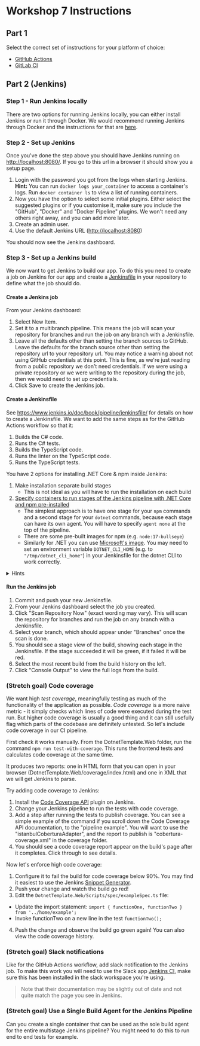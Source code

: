 # Workshop 7 Instructions

## Part 1

Select the correct set of instructions for your platform of choice:

- [GitHub Actions](./workshop_7_github_actions.md)
- [GitLab CI](./workshop_7_gitlab.md)

## Part 2 (Jenkins)

### Step 1 - Run Jenkins locally
There are two options for running Jenkins locally, you can either install Jenkins or run it through Docker. We would recommend running Jenkins through Docker and the instructions for that are [here](https://www.jenkins.io/doc/book/installing/#docker).

### Step 2 - Set up Jenkins
Once you've done the step above you should have Jenkins running on <http://localhost:8080/>. If you go to this url in a browser it should show you a setup page.
1. Login with the password you got from the logs when starting Jenkins. **Hint:** You can run `docker logs your_container` to access a container's logs. Run `docker container ls` to view a list of running containers.
2. Now you have the option to select some initial plugins. Either select the suggested plugins or if you customise it, make sure you include the "GitHub", "Docker" and "Docker Pipeline" plugins. We won't need any others right away, and you can add more later.
3. Create an admin user.
4. Use the default Jenkins URL (<http://localhost:8080>)

You should now see the Jenkins dashboard.

### Step 3 - Set up a Jenkins build
We now want to get Jenkins to build our app. To do this you need to create a job on Jenkins for our app and create a [Jenkinsfile](https://www.jenkins.io/doc/book/pipeline/jenkinsfile/) in your repository to define what the job should do.

#### Create a Jenkins job
From your Jenkins dashboard:
1. Select New Item.
2. Set it to a multibranch pipeline. This means the job will scan your repository for branches and run the job on any branch with a Jenkinsfile.
3. Leave all the defaults other than setting the branch sources to GitHub. Leave the defaults for the branch source other than setting the repository url to your repository url. You may notice a warning about not using GitHub credentials at this point. This is fine, as we're just reading from a public repository we don't need credentials. If we were using a private repository or we were writing to the repository during the job, then we would need to set up credentials.
4. Click Save to create the Jenkins job.

#### Create a Jenkinsfile
See <https://www.jenkins.io/doc/book/pipeline/jenkinsfile/> for details on how to create a Jenkinsfile. We want to add the same steps as for the GitHub Actions workflow so that it:
1. Builds the C# code.
2. Runs the C# tests.
3. Builds the TypeScript code.
4. Runs the linter on the TypeScript code.
5. Runs the TypeScript tests.

You have 2 options for installing .NET Core & npm inside Jenkins:
1. Make installation separate build stages
    * This is not ideal as you will have to run the installation on each build
2. [Specify containers to run stages of the Jenkins pipeline with .NET Core and npm pre-installed](https://www.jenkins.io/doc/book/pipeline/docker/)
    * The simplest approach is to have one stage for your `npm` commands and a second stage for your `dotnet` commands, because each stage can have its own agent. You will have to specify `agent none` at the top of the pipeline. 
    * There are some pre-built images for npm (e.g. `node:17-bullseye`)
    * Similarly for .NET you can use [Microsoft's image](https://hub.docker.com/_/microsoft-dotnet-sdk). You may need to set an environment variable `DOTNET_CLI_HOME` (e.g. to `"/tmp/dotnet_cli_home"`) in your Jenkinsfile for the dotnet CLI to work correctly.

<details>
<summary>Hints</summary>

* You'll need to use a `dir` block for some steps to run them inside the `DotnetTemplate.Web` directory.
* If Jenkins starts rate limiting your repository scanning you can go to "Manage Jenkins" -> "Configure System" and change "Github API usage rate limiting strategy" to "Throttle at/near rate limit". Adding credentials to your pipeline configuration will also increase the limit.

</details>

#### Run the Jenkins job
1. Commit and push your new Jenkinsfile.
2. From your Jenkins dashboard select the job you created.
3. Click "Scan Repository Now" (exact wording may vary). This will scan the repository for branches and run the job on any branch with a Jenkinsfile.
4. Select your branch, which should appear under "Branches" once the scan is done.
5. You should see a stage view of the build, showing each stage in the Jenkinsfile. If the stage succeeded it will be green, if it failed it will be red.
6. Select the most recent build from the build history on the left.
7. Click "Console Output" to view the full logs from the build.

### (Stretch goal) Code coverage
We want high _test coverage_, meaningfully testing as much of the functionality of the application as possible. _Code coverage_ is a more naive metric - it simply checks which lines of code were executed during the test run. But higher code coverage is usually a good thing and it can still usefully flag which parts of the codebase are definitely untested. So let's include code coverage in our CI pipeline.

First check it works manually. From the DotnetTemplate.Web folder, run the command `npm run test-with-coverage`. This runs the frontend tests and calculates code coverage at the same time.

It produces two reports: one in HTML form that you can open in your browser (DotnetTemplate.Web/coverage/index.html) and one in XML that we will get Jenkins to parse.

Try adding code coverage to Jenkins:

1. Install the [Code Coverage API](https://plugins.jenkins.io/code-coverage-api/) plugin on Jenkins.
2. Change your Jenkins pipeline to run the tests with code coverage.
3. Add a step after running the tests to publish coverage. You can see a simple example of the command if you scroll down the Code Coverage API documentation, to the "pipeline example". You will want to use the "istanbulCoberturaAdapter", and the report to publish is "cobertura-coverage.xml" in the coverage folder. 
4. You should see a code coverage report appear on the build's page after it completes. Click through to see details.

Now let's enforce high code coverage:

1. Configure it to fail the build for code coverage below 90%. You may find it easiest to use the Jenkins [Snippet Generator](https://www.jenkins.io/doc/book/pipeline/getting-started/#snippet-generator). 
2. Push your change and watch the build go red!
3. Edit the `DotnetTemplate.Web/Scripts/spec/exampleSpec.ts` file:
  * Update the import statement: `import { functionOne, functionTwo } from '../home/example';`
  * Invoke functionTwo on a new line in the test `functionTwo();`
4. Push the change and observe the build go green again! You can also view the code coverage history.

### (Stretch goal) Slack notifications
Like for the GitHub Actions workflow, add slack notification to the Jenkins job. To make this work you will need to use the Slack app [Jenkins CI](https://slack.com/apps/A0F7VRFKN-jenkins-ci?next_id=0), make sure this has been installed in the slack workspace you're using.

> Note that their documentation may be slightly out of date and not quite match the page you see in Jenkins.

### (Stretch goal) Use a Single Build Agent for the Jenkins Pipeline
Can you create a single container that can be used as the sole build agent for the entire multistage Jenkins pipeline? You might need to do this to run end to end tests for example.
